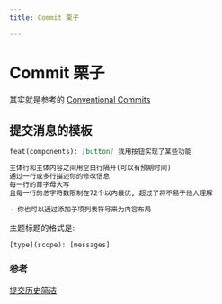 ```yaml
---
title: Commit 栗子

---
```


# Commit 栗子


其实就是参考的 [Conventional Commits](https://chris.beams.io/posts/git-commit/)


## 提交消息的模板


```md
feat(components): [button] 我用按钮实现了某些功能

主体行和主体内容之间用空白行隔开(可以有预期时间)
通过一行或多行描述你的修改信息
每一行的首字母大写
且每一行的总字符数限制在72个以内最优, 超过了将不易于他人理解

- 你也可以通过添加子项列表符号来为内容布局
```

主题标题的格式是:

```
[type](scope): [messages]
```

### 参考

[提交历史简洁](https://about.gitlab.com/blog/2018/06/07/keeping-git-commit-history-clean/)
